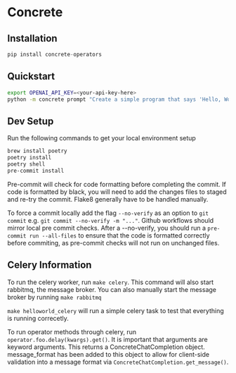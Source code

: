 # Concrete

## Installation
```python
pip install concrete-operators
```

## Quickstart
```bash
export OPENAI_API_KEY=<your-api-key-here>
python -m concrete prompt "Create a simple program that says 'Hello, World!'"
```

## Dev Setup
Run the following commands to get your local environment setup
```bash
brew install poetry
poetry install
poetry shell
pre-commit install
```

Pre-commit will check for code formatting before completing the commit. If code is formatted by black, you will need to add the changes files to staged and re-try the commit.
Flake8 generally have to be handled manually.

To force a commit locally add the flag `--no-verify` as an option to `git commit` e.g. `git commit --no-verify -m "..."`. Github workflows should mirror local pre commit checks. After a --no-verify, you should run a `pre-commit run --all-files` to ensure that the code is formatted correctly before commiting, as pre-commit checks will not run on unchanged files.


## Celery Information
To run the celery worker, run ```make celery```. This command will also start rabbitmq, the message broker. You can also manually start the message broker by running ```make rabbitmq```

```make helloworld_celery``` will run a simple celery task to test that everything is running correcetly.


To run operator methods through celery, run `operator.foo.delay(kwargs).get()`. It is important that arguments are keyword arguments. This returns a ConcreteChatCompletion object. message_format has been added to this object to allow for client-side validation into a message format via `ConcreteChatCompletion.get_message()`.